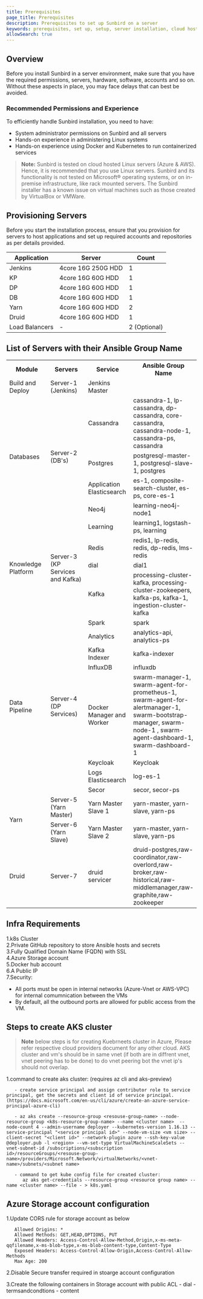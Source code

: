 ```yaml
---
title: Prerequisites
page_title: Prerequisites
description: Prerequisites to set up Sunbird on a server
keywords: prerequisites, set up, setup, server installation, cloud hosting, hosting, 
allowSearch: true
---
```


## Overview

Before you install Sunbird in a server environment, make sure that you have the required permissions, servers, hardware, software, accounts and so on. Without these aspects in place, you may face delays that can best be avoided.

### Recommended Permissions and Experience

To efficiently handle Sunbird installation, you need to have:
- System administrator permissions on Sunbird and all servers
- Hands-on experience in administering Linux systems
- Hands-on experience using Docker and Kubernetes to run containerized services

> **Note:** Sunbird is tested on cloud hosted Linux servers (Azure & AWS). Hence, it is recommended that you use Linux servers. Sunbird and its functionality is not tested on Microsoft® operating systems, or on in-premise infrastructure, like rack mounted servers. The Sunbird installer has a known issue on virtual machines such as those created by VirtualBox or VMWare. 

## Provisioning Servers 
Before you start the installation process, ensure that you provision for servers to host applications and set up required accounts and repositories as per details provided.

|Application|  Server           |Count|
|-----------|-------------------|-----|  
|Jenkins    | 4core 16G 250G HDD | 1   |
| KP        | 4core 16G 60G HDD | 1   |
| DP        | 4core 16G 60G HDD | 1   |
| DB        | 4core 16G 60G HDD   | 1   |
| Yarn      | 4core 16G 60G HDD | 2   |
| Druid     | 4core 16G 60G HDD | 1  |
| Load Balancers         |  -   | 2 (Optional)   |

## List of Servers with their Ansible Group Name
<table>
  <tr>
    <th style="width:25%">Module</th>
    <th style="width:25%">Servers</th>
    <th style="width:25%">Service</th>
    <th style="width:25%">Ansible Group Name</th>
  </tr>
  <tr>
    <td>Build and Deploy</td>
    <td>Server-1 (Jenkins)</td>
    <td>Jenkins Master</td>
    <td></td>
  </tr>
  <tr>
    <td rowspan="4">Databases</td>
    <td rowspan="4">Server-2 (DB's)</td>
    <td>Cassandra</td>
    <td>cassandra-1, lp-cassandra, dp-cassandra, core-cassandra, cassandra-node-1, cassandra-ps, cassandra</td>
  </tr>
  <tr>
    <td>Postgres</td>
    <td>postgresql-master-1, postgresql-slave-1, postgres</td>
  </tr>
  <tr>
    <td>Application Elasticsearch</td>
    <td>es-1, composite-search-cluster, es-ps, core-es-1</td>
  </tr>
  <tr>
    <td>Neo4j</td>
    <td>learning-neo4j-node1</td>
  </tr>
  <tr>
    <td rowspan="4">Knowledge Platform</td>
    <td rowspan="4">Server-3 (KP Services and Kafka)</td>
    <td>Learning</td>
    <td>learning1, logstash-ps, learning</td>
  </tr>
  <tr>
    <td>Redis</td>
    <td>redis1, lp-redis, redis, dp-redis, lms-redis</td>
  </tr>
  <tr>
    <td>dial</td>
    <td>dial1</td>
  </tr>
  <tr>
    <td>Kafka</td>
    <td>processing-cluster-kafka, processing-cluster-zookeepers, kafka-ps, kafka-1, ingestion-cluster-kafka</td>
  </tr>
  <tr>
    <td rowspan="8">Data Pipeline</td>
    <td rowspan="8">Server-4 (DP Services)</td>
    <td>Spark</td>
    <td>spark</td>
  </tr>
  <tr>
    <td>Analytics</td>
    <td>analytics-api, analytics-ps</td>
  </tr>
  <tr>
    <td>Kafka Indexer</td>
    <td>kafka-indexer</td>
  </tr>
  <tr>
    <td>InfluxDB</td>
    <td>influxdb</td>
  </tr>
  <tr>
  <td>Docker Manager and Worker</td>
    <td>swarm-manager-1, swarm-agent-for-prometheus-1, swarm-agent-for-alertmanager-1, swarm-bootstrap-manager, swarm-node-1 , swarm-agent-dashboard-1, swarm-dashboard-1</td>
  </tr>
  <tr>
    <td>Keycloak</td>
    <td>Keycloak</td>
  </tr>
  <tr>
    <td>Logs Elasticsearch</td>
    <td>log-es-1</td>
  </tr>
    <td>Secor</td>
    <td>secor, secor-ps</td>
  </tr>
  <tr>
    <td rowspan="2">Yarn</td>
    <td>Server-5 (Yarn Master)</td>
    <td>Yarn Master Slave 1</td>
    <td>yarn-master, yarn-slave, yarn-ps</td>
  </tr>
  <tr>
    <td>Server-6 (Yarn Slave)</td>
    <td>Yarn Master Slave 2</td>
    <td>yarn-master, yarn-slave, yarn-ps</td>
  </tr>
  <tr>
    <td>Druid</td>
    <td>Server-7</td>
    <td>druid servicer</td>
    <td> druid-postgres,raw-coordinator,raw-overlord,raw-broker,raw-historical,raw-middlemanager,raw-graphite,raw-zookeeper
    </td>
   </tr> 
</table>



## Infra Requirements

1.k8s Cluster  
2.Private GitHub repository to store Ansible hosts and secrets  
3.Fully Qualified Domain Name (FQDN) with SSL  
4.Azure Storage account   
5.Docker hub account   
6.A Public IP  
7.Security:  
- All ports must be open in internal networks (Azure-Vnet or AWS-VPC) for internal comumnication between the VMs
- By default, all the outbound ports are allowed for public access from the VM. 

## Steps to create AKS cluster

> **Note**  below steps is for creating Kuebrneets cluster in Azure, Please refer respective cloud providers document for any other cloud.
AKS cluster and vm's should be in same vnet (if both are in diffrent vnet, vnet peering has to be done)  to do  vnet peering bot the vnet ip's should not overlap. 

1.command to create aks cluster: (requires az cli and aks-preview)

 ```
    - create service principal and assign contributor role to service principal, get the secrets and client id of service principal. (https://docs.microsoft.com/en-us/cli/azure/create-an-azure-service-principal-azure-cli)
    
    - az aks create --resource-group <resouse-group-name> --node-resource-group <k8s-resource-group-name> --name <cluster name>  --node-count 4 --admin-username deployer --kubernetes-version 1.16.13 --service-principal "<service principal id>" --node-vm-size <vm size> --client-secret "<client id>" --network-plugin azure --ssh-key-value @deployer.pub -l <region> --vm-set-type VirtualMachineScaleSets --vnet-subnet-id /subscriptions/<subscription id>/resourceGroups/<resouse-group-name>/providers/Microsoft.Network/virtualNetworks/<vnet-name>/subnets/<subnet name>

    - command to get kube config file for created cluster:
       az aks get-credentials --resource-group <resource group name> --name <cluster name> --file - > k8s.yaml

 ```  

 ## Azure Storage account configuration

 1.Update CORS rule for storage account as below

 ```
    Allowed Origins: *
    Allowed Methods: GET,HEAD,OPTIONS, PUT
    Allowed Headers: Access-Control-Allow-Method,Origin,x-ms-meta-qqfilename,x-ms-blob-type,x-ms-blob-content-type,Content-Type
    Exposed Headers: Access-Control-Allow-Origin,Access-Control-Allow-Methods
    Max Age: 200

 ``` 

 2.Disable Secure transfer required in stoarge account configuration

 3.Create the following containers in Storage account with public ACL 
     - dial
     - termsandcondtions 
     - content
